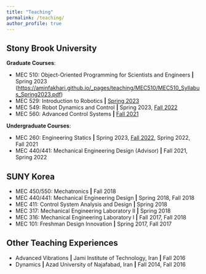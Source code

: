 ```yaml
---
title: "Teaching"
permalink: /teaching/
author_profile: true
---
```


## Stony Brook University
**Graduate Courses**:
* MEC 510: Object-Oriented Programming for Scientists and Engineers **\|** Spring 2023 (https://aminfakhari.github.io/_pages/teaching/MEC510/MEC510_Syllabus_Spring2023.pdf)
* MEC 529: Introduction to Robotics **\|** [Spring 2023](https://aminfakhari.github.io/_pages/teaching/MEC529/MEC529_Syllabus_Spring2023.pdf)
* MEC 549: Robot Dynamics and Control **\|** Spring 2023, [Fall 2022](https://aminfakhari.github.io/_pages/teaching/MEC549/MEC549_Syllabus_Fall2022.pdf)
* MEC 560: Advanced Control Systems **\|** [Fall 2021](https://aminfakhari.github.io/_pages/teaching/MEC560/MEC560_Syllabus_Fall2021.pdf)

**Undergraduate Courses**:
* MEC 260: Engineering Statics **\|** Spring 2023, [Fall 2022](https://aminfakhari.github.io/_pages/teaching/MEC260/MEC260_Syllabus_Fall2022.pdf), Spring 2022, Fall 2021
* MEC 440/441: Mechanical Engineering Design (Advisor) **\|** Fall 2021, Spring 2022

<!--
* [MEC 549: Robot Dynamics and Control](/teaching/MEC549) **\|** [Fall 2022](https://aminfakhari.github.io/_pages/teaching/MEC549/MEC549_Syllabus_Fall2022.pdf)
* [MEC 529: Introduction to Robotics](/teaching/MEC529) **\|** [Spring 2022](https://aminfakhari.github.io/_pages/teaching/MEC529/MEC529_Syllabus_Spring2022.pdf)
-->

<!--
&nbsp; • &nbsp; MEC 549: Robot Dynamics and Control **\|** Fall 2022 \
&nbsp; • &nbsp; MEC 529: Introduction to Robotics **\|** Spring 2022 \
&nbsp; • &nbsp; MEC 560: Advanced Control Systems **\|** Fall 2021 \
&nbsp; • &nbsp; MEC 260: Engineering Statics **\|** Fall 2021, Spring 2022, Fall 2022 \
&nbsp; • &nbsp; MEC 440/441: Mechanical Engineering Design (Advisor) **\|** Fall 2021, Spring 2022
-->


<!--
&nbsp; • &nbsp; [MEC 549: Robot Dynamics and Control](/teaching/MEC549) **\|** Fall 2022 \
&nbsp; • &nbsp; [MEC 529: Introduction to Robotics](/teaching/MEC529) **\|** Spring 2022 \
&nbsp; • &nbsp; [MEC 560: Advanced Control Systems](/teaching/MEC560) **\|** Fall 2021 \
&nbsp; • &nbsp; [MEC 260: Engineering Statics](/teaching/MEC260) **\|** Fall 2021, Spring 2022, Fall 2022 \
-->


## SUNY Korea
* MEC 450/550: Mechatronics **\|** Fall 2018
* MEC 440/441: Mechanical Engineering Design **\|** Spring 2018, Fall 2018
* MEC 411: Control System Analysis and Design **\|** Spring 2018
* MEC 317: Mechanical Engineering Laboratory II **\|** Spring 2018
* MEC 316: Mechanical Engineering Laboratory I **\|** Fall 2017, Fall 2018
* MEC 101: Freshman Design Innovation **\|** Spring 2017, Fall 2017

<!---
&nbsp; • &nbsp; MEC 450/550: Mechatronics **\|** Fall 2018 \
&nbsp; • &nbsp; MEC 440/441: Mechanical Engineering Design **\|** Spring 2018, Fall 2018 \
&nbsp; • &nbsp; MEC 411: Control System Analysis and Design **\|** Spring 2018 \
&nbsp; • &nbsp; MEC 317: Mechanical Engineering Laboratory II **\|** Spring 2018 \
&nbsp; • &nbsp; MEC 316: Mechanical Engineering Laboratory I **\|** Fall 2017, Fall 2018 \
&nbsp; • &nbsp; MEC 101: Freshman Design Innovation **\|** Spring 2017, Fall 2017
-->

## Other Teaching Experiences
* Advanced Vibrations **\|** Jami Institute of Technology, Iran **\|** Fall 2016
* Dynamics **\|** Azad University of Najafabad, Iran **\|** Fall 2014, Fall 2016

<!---
&nbsp; • &nbsp; Advanced Vibrations **\|** Jami Institute of Technology, Iran **\|** Fall 2016 \
&nbsp; • &nbsp; Dynamics **\|** Azad University of Najafabad, Iran **\|** Fall 2014, Fall 2016
-->

